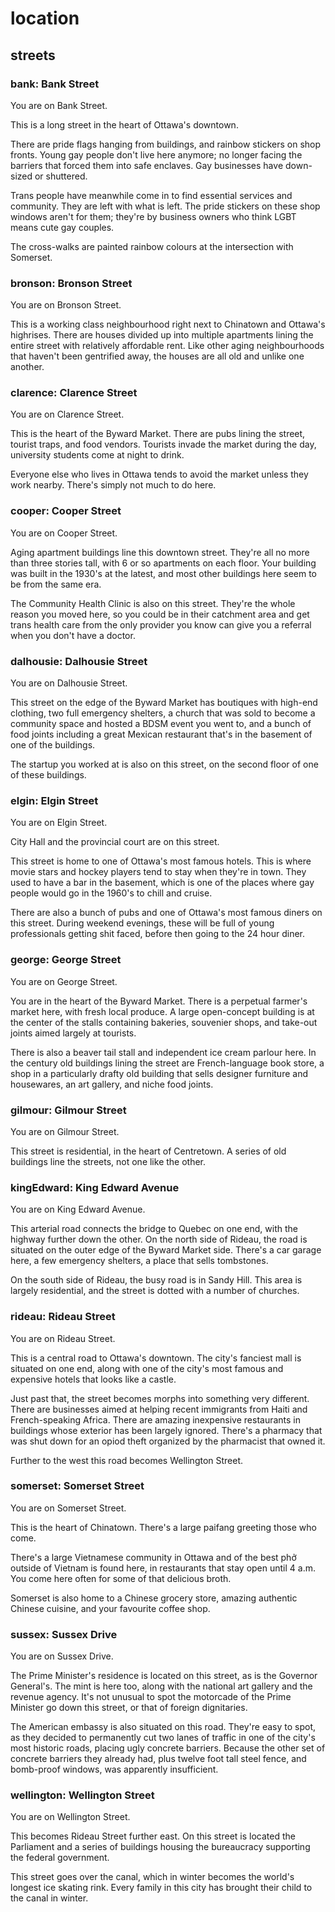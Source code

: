 # location

## streets

### bank: Bank Street

You are on Bank Street.

This is a long street in the heart of Ottawa's downtown.

There are pride flags hanging from buildings, and rainbow stickers on shop
fronts. Young gay people don't live here anymore; no longer facing the barriers
that forced them into safe enclaves. Gay businesses have down-sized or
shuttered.

Trans people have meanwhile come in to find essential services and community. 
They are left with what is left. The pride stickers on these shop windows aren't
for them; they're by business owners who think LGBT means cute gay couples.

The cross-walks are painted rainbow colours at the intersection with Somerset.

### bronson: Bronson Street

You are on Bronson Street.

This is a working class neighbourhood right next to Chinatown and Ottawa's
highrises. There are houses divided up into multiple apartments lining the
entire street with relatively affordable rent. Like other aging neighbourhoods
that haven't been gentrified away, the houses are all old and unlike one 
another.

### clarence: Clarence Street

You are on Clarence Street.

This is the heart of the Byward Market. There are pubs lining the street,
tourist traps, and food vendors. Tourists invade the market during the day,
university students come at night to drink.

Everyone else who lives in Ottawa tends to avoid the market unless they work 
nearby. There's simply not much to do here.

### cooper: Cooper Street

You are on Cooper Street.

Aging apartment buildings line this downtown street. They're all no more than
three stories tall, with 6 or so apartments on each floor. Your building was
built in the 1930's at the latest, and most other buildings here seem to be
from the same era.

The Community Health Clinic is also on this street. They're the whole reason
you moved here, so you could be in their catchment area and get trans health
care from the only provider you know can give you a referral when you don't
have a doctor.

### dalhousie: Dalhousie Street

You are on Dalhousie Street.

This street on the edge of the Byward Market has boutiques with high-end
clothing, two full emergency shelters, a church that was sold to become a 
community space and hosted a BDSM event you went to, and a bunch of food joints
including a great Mexican restaurant that's in the basement of one of the
buildings.

The startup you worked at is also on this street, on the second floor of
one of these buildings.

### elgin: Elgin Street

You are on Elgin Street.

City Hall and the provincial court are on this street.

This street is home to one of Ottawa's most famous hotels. This is where
movie stars and hockey players tend to stay when they're in town. They used
to have a bar in the basement, which is one of the places where gay people 
would go in the 1960's to chill and cruise.

There are also a bunch of pubs and one of Ottawa's most famous diners on this
street. During weekend evenings, these will be full of young professionals
getting shit faced, before then going to the 24 hour diner.

### george: George Street

You are on George Street.

You are in the heart of the Byward Market. There is a perpetual farmer's 
market here, with fresh local produce. A large open-concept building is at
the center of the stalls containing bakeries, souvenier shops, and take-out 
joints aimed largely at tourists.

There is also a beaver tail stall and independent ice cream parlour here. 
In the century old buildings lining the street are French-language book store, 
a shop in a particularly drafty old building that sells designer furniture and 
housewares, an art gallery, and niche food joints.

### gilmour: Gilmour Street

You are on Gilmour Street.

This street is residential, in the heart of Centretown. A series of old
buildings line the streets, not one like the other.

### kingEdward: King Edward Avenue

You are on King Edward Avenue.

This arterial road connects the bridge to Quebec on one end, with the highway
further down the other. On the north side of Rideau, the road is situated on 
the outer edge of the Byward Market side. There's a car garage here, a few 
emergency shelters, a place that sells tombstones.

On the south side of Rideau, the busy road is in Sandy Hill. This area is
largely residential, and the street is dotted with a number of churches.

### rideau: Rideau Street

You are on Rideau Street. 

This is a central road to Ottawa's downtown. The city's fanciest mall is
situated on one end, along with one of the city's most famous and expensive
hotels that looks like a castle.

Just past that, the street becomes morphs into something very different. There 
are businesses aimed at helping recent immigrants from Haiti and French-speaking
Africa. There are amazing inexpensive restaurants in buildings whose exterior 
has been largely ignored. There's a pharmacy that was shut down for an opiod
theft organized by the pharmacist that owned it.

Further to the west this road becomes Wellington Street.

### somerset: Somerset Street

You are on Somerset Street.

This is the heart of Chinatown. There's a large paifang greeting those
who come. 

There's a large Vietnamese community in Ottawa and of the best phở outside of
Vietnam is found here, in restaurants that stay open until 4 a.m. You come here
often for some of that delicious broth.

Somerset is also home to a Chinese grocery store, amazing authentic Chinese
cuisine, and your favourite coffee shop.

### sussex: Sussex Drive

You are on Sussex Drive.

The Prime Minister's residence is located on this street, as is the Governor
General's. The mint is here too, along with the national art gallery and the
revenue agency. It's not unusual to spot the motorcade of the Prime Minister 
go down this street, or that of foreign dignitaries.

The American embassy is also situated on this road. They're easy to spot, as
they decided to permanently cut two lanes of traffic in one of the city's
most historic roads, placing ugly concrete barriers. Because the other set
of concrete barriers they already had, plus twelve foot tall steel fence,
and bomb-proof windows, was apparently insufficient.

### wellington: Wellington Street

You are on Wellington Street. 

This becomes Rideau Street further east. On this street is located the
Parliament and a series of buildings housing the bureaucracy supporting the
federal government. 

This street goes over the canal, which in winter becomes the world's longest 
ice skating rink. Every family in this city has brought their child to the
canal in winter.

